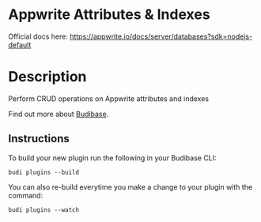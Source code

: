 # Appwrite Attributes & Indexes
Official docs here: https://appwrite.io/docs/server/databases?sdk=nodejs-default

# Description
Perform CRUD operations on Appwrite attributes and indexes

Find out more about [Budibase](https://github.com/Budibase/budibase).

## Instructions

To build your new  plugin run the following in your Budibase CLI:
```
budi plugins --build
```

You can also re-build everytime you make a change to your plugin with the command:
```
budi plugins --watch
```
